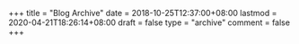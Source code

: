 +++
title = "Blog Archive"
date = 2018-10-25T12:37:00+08:00
lastmod = 2020-04-21T18:26:14+08:00
draft = false
type = "archive"
comment = false
+++
